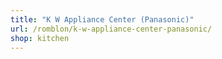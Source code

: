 ```yaml
---
title: "K W Appliance Center (Panasonic)"
url: /romblon/k-w-appliance-center-panasonic/
shop: kitchen
---
```

